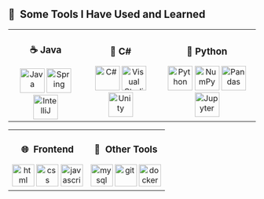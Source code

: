 <h2> 🚀 &nbsp;Some Tools I Have Used and Learned</h2>

<div align="center">
  <table>
    <tr>
      <td align="center";>
        <h3>☕ Java</h3>
        <img src="https://cdn.jsdelivr.net/gh/devicons/devicon/icons/java/java-original.svg" width="50" height="50" alt="Java" />
        <img src="https://cdn.jsdelivr.net/gh/devicons/devicon/icons/spring/spring-original.svg" width="50" height="50" alt="Spring" />
        <img src="https://cdn.jsdelivr.net/gh/devicons/devicon/icons/intellij/intellij-original.svg" width="50" height="50" alt="IntelliJ" />
      </td>
      <td align="center">
        <h3>🔷 C#</h3>
        <img src="https://cdn.jsdelivr.net/gh/devicons/devicon/icons/csharp/csharp-original.svg" width="50" height="50" alt="C#" />
        <img src="https://cdn.jsdelivr.net/gh/devicons/devicon/icons/visualstudio/visualstudio-original.svg" width="50" height="50" alt="Visual Studio" />
        <img src="https://cdn.jsdelivr.net/gh/devicons/devicon/icons/unity/unity-original.svg" width="50" height="50" alt="Unity" />
      </td>
      <td align="center">
        <h3>🐍 Python</h3>
        <img src="https://cdn.jsdelivr.net/gh/devicons/devicon/icons/python/python-original.svg" width="50" height="50" alt="Python" />
        <img src="https://cdn.jsdelivr.net/gh/devicons/devicon/icons/numpy/numpy-original.svg" width="50" height="50" alt="NumPy" />
        <img src="https://cdn.jsdelivr.net/gh/devicons/devicon/icons/pandas/pandas-original-wordmark.svg" width="50" height="50" alt="Pandas" />
        <img src="https://cdn.jsdelivr.net/gh/devicons/devicon/icons/jupyter/jupyter-original-wordmark.svg" width="50" height="50" alt="Jupyter" />
      </td>
    </tr>
  </table>
</div>

<div align="center">
  <table>
    <tr>
      <td align="center";>
        <h3>🌐 &nbsp;Frontend</h3>
        <img src="https://cdn.jsdelivr.net/gh/devicons/devicon@latest/icons/html5/html5-original-wordmark.svg" alt="html" width="45" height="45"/>
        <img src="https://cdn.jsdelivr.net/gh/devicons/devicon@latest/icons/css3/css3-original-wordmark.svg" alt="css" width="45" height="45"/>
        <img src="https://cdn.jsdelivr.net/gh/devicons/devicon@latest/icons/javascript/javascript-original.svg" alt="javascript" width="45" height="45"/>
      </td>
      <td align="center">
        <h3>🔧 &nbsp;Other Tools</h3>
        <img src="https://cdn.jsdelivr.net/gh/devicons/devicon@latest/icons/mysql/mysql-plain-wordmark.svg" alt="mysql" width="45" height="45"/>
        <img src="https://cdn.jsdelivr.net/gh/devicons/devicon@latest/icons/git/git-original.svg" alt="git" width="45" height="45"/>
        <img src="https://cdn.jsdelivr.net/gh/devicons/devicon@latest/icons/docker/docker-original.svg" alt="docker" width="45" height="45"/>
      </td>
    </tr>
  </table>
</div>
